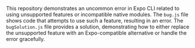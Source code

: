 This repository demonstrates an uncommon error in Expo CLI related to using unsupported features or incompatible native modules.  The `bug.js` file shows code that attempts to use such a feature, resulting in an error.  The `bugSolution.js` file provides a solution, demonstrating how to either replace the unsupported feature with an Expo-compatible alternative or handle the error gracefully.
